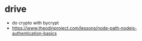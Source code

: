 # drive

- do crypto with bycrypt
- https://www.theodinproject.com/lessons/node-path-nodejs-authentication-basics

